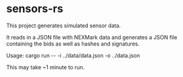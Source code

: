 # sensors-rs

This project generates simulated sensor data.

It reads in a JSON file with NEXMark data and generates a JSON file containing the
bids as well as hashes and signatures.

Usage:
    cargo run -- -i ../data/data.json -o ../data.json

This may take ~1 minute to run.
